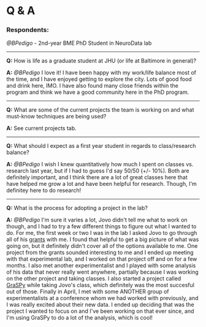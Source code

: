 # Q & A

### Respondents:
*@BPedigo* - 2nd-year BME PhD Student in NeuroData lab

---
**Q:** How is life as a graduate student at JHU (or life at Baltimore in general)?

**A:** *@BPedigo* I love it! I have been happy with my work/life balance most of the time, and I have enjoyed
getting to explore the city. Lots of good food and drink here, IMO. I have also found many close friends 
within the program and think we have a good community here in the PhD program.

---
**Q:** What are some of the current projects the team is working on and what must-know techniques are being used?

**A:** See current projects tab.

---
**Q:** What should I expect as a first year student in regards to class/research balance?

**A:** *@BPedigo* I wish I knew quantitatively how much I spent on classes vs. research last year, but if I had to guess I'd 
say 50/50 (+/- 10%). Both are definitely important, and I think there are a lot of great classes here that have
helped me grow a lot and have been helpful for research. Though, I'm definitey here to do research!

---
**Q:** What is the process for adopting a project in the lab?

**A:** *@BPedigo* I'm sure it varies a lot, Jovo didn't tell me what to work on though, and I had to try a few different
things to figure out what I wanted to do. For me, the first week or two I was in the lab I asked Jovo to 
go through all of his [grants](https://neurodata.io/about/funding/) with me. I found that helpful to get a big 
picture of what was going on, but it definitely didn't cover all of the options available to me. One project from the grants
sounded interesting to me and I ended up meeting with that experimental lab, and I worked on that project off and on 
for a few months. I also met another experimentalist and I played with some analysis of his data that never really
went anywhere, partially because I was working on the other project and taking classes. I also started a project 
called [GraSPy](https://graspy.neurodata.io/) while taking Jovo's class, which definitely was the most succesful out of those.
Finally in April, I met with some ANOTHER group of experimentalists at a conference whom we had worked with previously, 
and I was really excited about their new data. I ended up deciding that was the project I wanted to focus on and 
I've been working on that ever since, and I'm using GraSPy to do a lot of the analysis, which is cool! 
